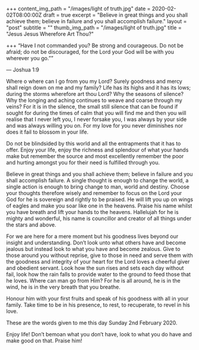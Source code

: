 +++
content_img_path = "/images/light of truth.jpg"
date = 2020-02-02T08:00:00Z
draft = true
excerpt = "Believe in great things and you shall achieve them; believe in failure and you shall accomplish failure."
layout = "post"
subtitle = ""
thumb_img_path = "/images/light of truth.jpg"
title = "Jesus Jesus Wherefore Art Thou?"

+++
“Have I not commanded you? Be strong and courageous. Do not be afraid; do not be discouraged, for the Lord your God will be with you wherever you go.””

— ‭‭Joshua‬ ‭1:9‬

Where o where can I go from you my Lord? Surely goodness and mercy shall reign down on me and my family? Life has its highs and it has its lows; during the storms wherefore art thou Lord? Why the seasons of silence? Why the longing and aching continues to weave and coarse through my veins? For it is in the silence, the small still silence that can be found if sought for during the times of calm that you will find me and then you will realise that I never left you, I never forsake you, I was always by your side and was always willing you on. For my love for you never diminishes nor does it fail to blossom in your life. 

Do not be blindsided by this world and all the entrapments that it has to offer. Enjoy your life, enjoy the richness and splendour of what your hands make but remember the source and most excellently remember the poor and hurting amongst you for their need is fulfilled through you. 

Believe in great things and you shall achieve them; believe in failure and you shall accomplish failure. A single thought is enough to change the world, a single action is enough to bring change to man, world and destiny. Choose your thoughts therefore wisely and remember to focus on the Lord your God for he is sovereign and rightly to be praised. He will lift you up on wings of eagles and make you soar like one in the heavens. Praise his name whilst you have breath and lift your hands to the heavens. Hallelujah for he is mighty and wonderful, his name is councillor and creator of all things under the stars and above. 

For we are here for a mere moment but his goodness lives beyond our insight and understanding. Don’t look unto what others have and become jealous but instead look to what you have and become zealous. Give to those around you without reprise, give to those in need and serve them with the goodness and integrity of your heart for the Lord loves a cheerful giver and obedient servant. Look how the sun rises and sets each day without fail, look how the rain falls to provide water to the ground to feed those that he loves. Where can man go from Him? For he is all around, he is in the wind, he is in the very breath that you breathe. 

Honour him with your first fruits and speak of his goodness with all in your family. Take time to be in his presence, to rest, to recuperate, to revel in his love. 

These are the words given to me this day Sunday 2nd February 2020. 

Enjoy life! Don’t bemoan what you don’t have, look to what you do have and make good on that. Praise him!